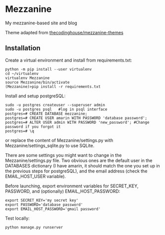 # Mezzanine
My mezzanine-based site and blog

Theme adapted from [thecodinghouse/mezzanine-themes](https://github.com/thecodinghouse/mezzanine-themes)

## Installation
Create a virtual environment and install from requirements.txt: 

```
python -m pip install --user virtualenv
cd ~/virtualenv
virtualenv Mezzanine
source Mezzanine/bin/activate
(Mezzanine)>pip install -r requirements.txt
```

Install and setup postgreSQL:
```
sudo -u postgres createuser --superuser admin
sudo -u postgres psql   #log in psql interface
postgres=# CREATE DATABASE mezzanine;
postgres=# CREATE USER amarin WITH PASSWORD 'database password';
postgres=# ALTER USER admin WITH PASSWORD 'new_password'; #Change password if you forgot it
postgres=# \q
```

or replace the content of Mezzanine/settings.py with Mezzanine/settings_sqlite.py to use SQLite. 

There are some settings you might want to change in the Mezzanine/settings.py file. Two obvious ones are the default user in the DATABASES dictionary (I have amarin, it should match the one you set up in the previous steps for postgreSQL), and the email address (check the EMAIL_HOST_USER variable). 

Before launching, export environment variables for SECRET_KEY, PASSWORD, and (optionally) EMAIL_HOST_PASSWORD: 
```
export SECRET_KEY='my secret key'
export PASSWORD='database password'
export EMAIL_HOST_PASSWORD='gmail password'
```

Test locally:
````
python manage.py runserver
